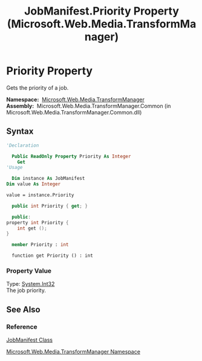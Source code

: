 ﻿---
title: JobManifest.Priority Property (Microsoft.Web.Media.TransformManager)
TOCTitle: Priority Property
ms:assetid: P:Microsoft.Web.Media.TransformManager.JobManifest.Priority
ms:mtpsurl: https://msdn.microsoft.com/en-us/library/microsoft.web.media.transformmanager.jobmanifest.priority(v=VS.90)
ms:contentKeyID: 35520940
ms.date: 06/14/2012
mtps_version: v=VS.90
f1_keywords:
- Microsoft.Web.Media.TransformManager.JobManifest.Priority
- Microsoft.Web.Media.TransformManager.JobManifest.get_Priority
dev_langs:
- csharp
- jscript
- vb
- FSharp
- cpp
api_location:
- Microsoft.Web.Media.TransformManager.Common.dll
api_name:
- Microsoft.Web.Media.TransformManager.JobManifest.get_Priority
- Microsoft.Web.Media.TransformManager.JobManifest.Priority
api_type:
- Managed
topic_type:
- apiref
- kbSyntax
product_family_name: VS
ROBOTS: INDEX,FOLLOW
---

# Priority Property

Gets the priority of a job.

**Namespace:**  [Microsoft.Web.Media.TransformManager](microsoft-web-media-transformmanager-namespace.md)  
**Assembly:**  Microsoft.Web.Media.TransformManager.Common (in Microsoft.Web.Media.TransformManager.Common.dll)

## Syntax

```vb
'Declaration

  Public ReadOnly Property Priority As Integer
    Get
'Usage

  Dim instance As JobManifest
Dim value As Integer

value = instance.Priority
```

```csharp
  public int Priority { get; }
```

```cpp
  public:
property int Priority {
    int get ();
}
```

``` fsharp
  member Priority : int
```

```jscript
  function get Priority () : int
```

### Property Value

Type: [System.Int32](https://msdn.microsoft.com/library/td2s409d)  
The job priority.  

## See Also

### Reference

[JobManifest Class](jobmanifest-class-microsoft-web-media-transformmanager.md)

[Microsoft.Web.Media.TransformManager Namespace](microsoft-web-media-transformmanager-namespace.md)

